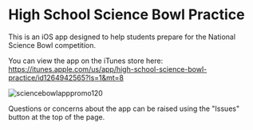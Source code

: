 # High School Science Bowl Practice

This is an iOS app designed to help students prepare for the National Science Bowl competition.

You can view the app on the iTunes store here: https://itunes.apple.com/us/app/high-school-science-bowl-practice/id1264942565?ls=1&mt=8

![sciencebowlapppromo120](https://user-images.githubusercontent.com/20936453/28903042-b027e58e-77d0-11e7-8c42-4723dd22b45b.png)

Questions or concerns about the app can be raised using the "Issues" button at the top of the page.
